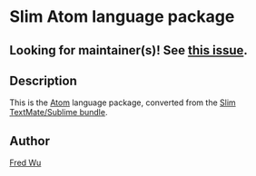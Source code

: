 # Slim Atom language package

## Looking for maintainer(s)! See [this issue](https://github.com/slim-template/language-slim/issues/25).

## Description

This is the [Atom](http://atom.io/) language package, converted from the [Slim TextMate/Sublime bundle](https://github.com/slim-template/ruby-slim.tmbundle).

## Author

[Fred Wu](http://fredwu.me/)
